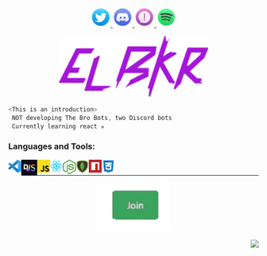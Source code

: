 <p align="center">
 
<a href="https://twitter.com/elbkrrr">
 
 <img src="images/contact/twitter.png" alt="twitter" width="40">
 
 </a>

<a href="https://discord.com/users/521311050193436682">
 
 <img src="images/contact/discord.png" alt="discord" width="40"/>
 
 </a>
   
 <a href="mailto:noocambiar@gmail.com">
 
 <img src="images/contact/mail.png" alt="mail" width="40"/>
 
 </a>
 
 <a href="https://open.spotify.com/user/6pvuvgli1so4llgc66dxjcdkd?si=0870274e1e2b4a30">
 
 <img src="images/contact/spotify.png" alt="spotify" width="40"/>
 
 </a>
   
</p>
<p align="center">
<img src="images/elbkr.png" width="300" />
 </p>

```js
<This is an introduction>
 NOT developing The Bro Bots, two Discord bots
 Currently learning react ☣️
```

### Languages and Tools:

<a href="https://code.visualstudio.com"><img align="left" alt="Visual Studio Code" width="26px" src="images/icons/vscode.png" /></a>
<a href="https://discord.js.org"><img align="left" alt="discord.js" width="32x" src="images/icons/discordjs.png" /></a>
<a href="https://developer.mozilla.org/es/docs/Web/JavaScript"><img align="left" alt="js" width="26px" src="images/icons/js.png" /></a>
<a href="https://reactjs.org"><img align="left" alt="react" width="26px" src="images/icons/react.png" /></a>
<a href="https://nodejs.org/"><img align="left" alt="node.js" width="26px" src="images/icons/nodejs.png" /></a>
<a href="https://www.mongodb.com"><img align="left" alt="mongodb" width="26px" src="images/icons/mongodb.png" /></a>
<a href="https://www.npmjs.com"><img align="left" alt="npm" width="26px" src="images/icons/npm.png" /></a>
<a href="https://developer.mozilla.org/es/docs/Web/CSS"><img align="left" alt="css" width="26px" src="images/icons/css.png" /></a> <br />

---
<p align="center">

<a href="https://discord.gg/uA2Epyg8uR">

   <img src="images/join-server.gif" alt="join server" width="150"/>

   </a>
</p>
<img align="right" src="https://komarev.com/ghpvc/?username=elbkr&label=visits&color=ff69b4" />
